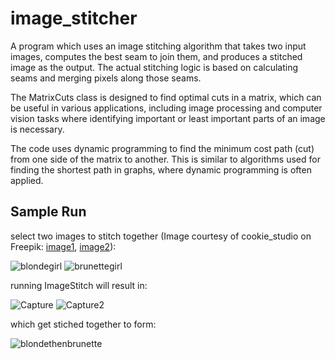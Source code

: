 # image_stitcher
A program which uses an image stitching algorithm that takes two input images, computes the best seam to join them, and produces a stitched image as the output.
The actual stitching logic is based on calculating seams and merging pixels along those seams.


The MatrixCuts class is designed to find optimal cuts in a matrix, which can be useful in various applications, including image processing and computer vision tasks where identifying important or least important parts of an image is necessary.

The code uses dynamic programming to find the minimum cost path (cut) from one side of the matrix to another. This is similar to algorithms used for finding the shortest path in graphs, where dynamic programming is often applied.

## Sample Run
select two images to stitch together (Image courtesy of cookie_studio on Freepik: <a href="https://www.freepik.com/free-photo/womans-twins-listening-music-headphones-smiling-blue_9029266.htm#query=same%20size&position=11&from_view=keyword&track=ais">image1</a>, <a href="https://www.freepik.com/free-photo/indoor-shot-young-severe-blonde-lady-keeping-hands-folded-while-standing-pink-background-with-cheerful-blue-eyed-pretty-blonde-woman-with-wavy-hairstyle_12586151.htm#query=same%20size&position=2&from_view=keyword&track=ais#position=2&query=same%20size">image2</a>): 

![blondegirl](https://github.com/nbabtsov/image_stitcher/assets/31867318/630f9079-24f5-4fb1-ad7e-8829ffdbda16)
![brunettegirl](https://github.com/nbabtsov/image_stitcher/assets/31867318/ceb80a21-f539-4e8d-8b8a-5314f2c07d20)

running ImageStitch will result in:


![Capture](https://github.com/nbabtsov/shortest_path_image_stitcher/assets/31867318/7c7e6fe5-da7f-46fe-a699-fc9165776e47)
![Capture2](https://github.com/nbabtsov/shortest_path_image_stitcher/assets/31867318/1b48ad4b-f6ee-4bd7-8e32-252d3aeb1238)


which get stiched together to form:

![blondethenbrunette](https://github.com/nbabtsov/image_stitcher/assets/31867318/c644b2ba-22e2-484d-8ba4-1ee7b7d25f9b)
